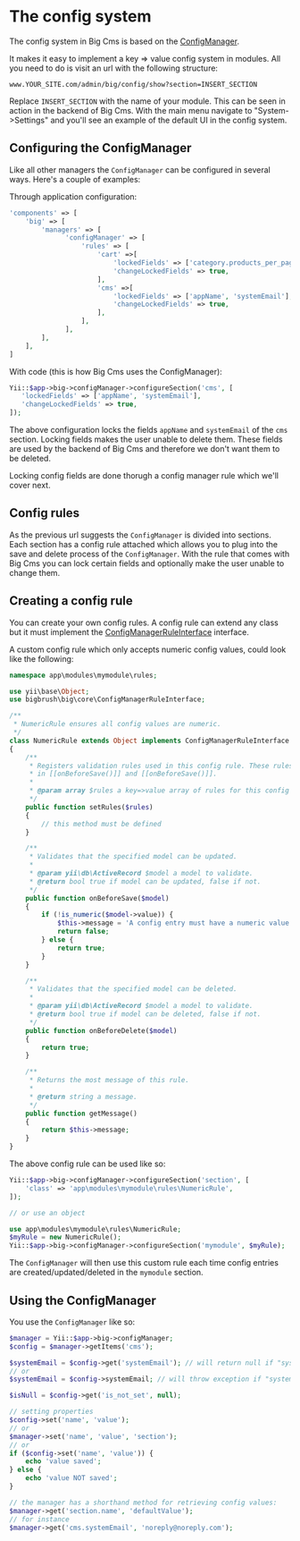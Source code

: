 # The config system

The config system in Big Cms is based on the [ConfigManager](http://bigbrush-agency.com/api/big/bigbrush-big-core-configmanager.html).

It makes it easy to implement a key => value config system in modules. All you need to do is visit an url with
the following structure:

~~~
www.YOUR_SITE.com/admin/big/config/show?section=INSERT_SECTION
~~~

Replace `INSERT_SECTION` with the name of your module. This can be seen in action in the backend of Big Cms. With the
main menu navigate to "System->Settings" and you'll see an example of the default UI in the config system.


## Configuring the ConfigManager

Like all other managers the `ConfigManager` can be configured in several ways. Here's a couple of examples:

Through application configuration:

~~~php
'components' => [
    'big' => [
        'managers' => [
              'configManager' => [
                  'rules' => [
                      'cart' =>[
                          'lockedFields' => ['category.products_per_page', 'product.show_prices'],
                          'changeLockedFields' => true,
                      ],
                      'cms' =>[
                          'lockedFields' => ['appName', 'systemEmail'],
                          'changeLockedFields' => true,
                      ],
                  ],
              ],
        ],
    ],
]
~~~

With code (this is how Big Cms uses the ConfigManager):

~~~php
Yii::$app->big->configManager->configureSection('cms', [
   'lockedFields' => ['appName', 'systemEmail'],
   'changeLockedFields' => true,
]);
~~~

The above configuration locks the fields `appName` and `systemEmail` of the `cms` section. Locking
fields makes the user unable to delete them. These fields are used by the backend of Big Cms and
therefore we don't want them to be deleted.

Locking config fields are done thorugh a config manager rule which we'll cover next.


## Config rules

As the previous url suggests the `ConfigManager` is divided into sections. Each section has a config rule attached which 
allows you to plug into the save and delete process of the `ConfigManager`. With the rule that comes with Big Cms you can
lock certain fields and optionally make the user unable to change them.


## Creating a config rule

You can create your own config rules. A config rule can extend any class but it must implement the
[ConfigManagerRuleInterface](http://bigbrush-agency.com/api/big/bigbrush-big-core-configmanagerruleinterface.html) interface.

A custom config rule which only accepts numeric config values, could look like the following:

~~~php
namespace app\modules\mymodule\rules;

use yii\base\Object;
use bigbrush\big\core\ConfigManagerRuleInterface;

/**
 * NumericRule ensures all config values are numeric.
 */
class NumericRule extends Object implements ConfigManagerRuleInterface
{
    /**
     * Registers validation rules used in this config rule. These rules is used when validating
     * in [[onBeforeSave()]] and [[onBeforeSave()]].
     *
     * @param array $rules a key=>value array of rules for this config rule.
     */
    public function setRules($rules)
    {
        // this method must be defined
    }

    /**
     * Validates that the specified model can be updated.
     *
     * @param yii\db\ActiveRecord $model a model to validate.
     * @return bool true if model can be updated, false if not.
     */
    public function onBeforeSave($model)
    {
        if (!is_numeric($model->value)) {
            $this->message = 'A config entry must have a numeric value';
            return false;
        } else {
            return true;
        }
    }

    /**
     * Validates that the specified model can be deleted.
     *
     * @param yii\db\ActiveRecord $model a model to validate.
     * @return bool true if model can be deleted, false if not.
     */
    public function onBeforeDelete($model)
    {
        return true;
    }

    /**
     * Returns the most message of this rule.
     *
     * @return string a message.
     */
    public function getMessage()
    {
        return $this->message;
    }
}
~~~

The above config rule can be used like so:

~~~php
Yii::$app->big->configManager->configureSection('section', [
    'class' => 'app\modules\mymodule\rules\NumericRule',
]);

// or use an object

use app\modules\mymodule\rules\NumericRule;
$myRule = new NumericRule();
Yii::$app->big->configManager->configureSection('mymodule', $myRule);
~~~

The `ConfigManager` will then use this custom rule each time config entries are created/updated/deleted
in the `mymodule` section. 


## Using the ConfigManager

You use the `ConfigManager` like so:

~~~php
$manager = Yii::$app->big->configManager;
$config = $manager->getItems('cms');

$systemEmail = $config->get('systemEmail'); // will return null if "systemEmail" is not set.
// or
$systemEmail = $config->systemEmail; // will throw exception if "systemEmail" is not set.

$isNull = $config->get('is_not_set', null);

// setting properties
$config->set('name', 'value');
// or
$manager->set('name', 'value', 'section');
// or
if ($config->set('name', 'value')) {
    echo 'value saved';
} else {
    echo 'value NOT saved';
}

// the manager has a shorthand method for retrieving config values:
$manager->get('section.name', 'defaultValue');
// for instance
$manager->get('cms.systemEmail', 'noreply@noreply.com');
~~~
